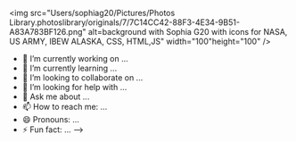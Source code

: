 
<img src="Users/sophiag20/Pictures/Photos Library.photoslibrary/originals/7/7C14CC42-88F3-4E34-9B51-A83A783BF126.png" alt=background with Sophia G20 with icons for NASA, US ARMY, IBEW ALASKA, CSS, HTML,JS" width="100"height="100" />

- 🔭 I’m currently working on ...
- 🌱 I’m currently learning ...
- 👯 I’m looking to collaborate on ...
- 🤔 I’m looking for help with ...
- 💬 Ask me about ...
- 📫 How to reach me: ...
- 😄 Pronouns: ...
- ⚡ Fun fact: ...
-->
